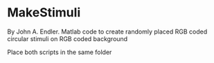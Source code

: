 # MakeStimuli
By John A. Endler. Matlab code to create randomly placed RGB coded circular stimuli on RGB coded background

Place both scripts in the same folder

